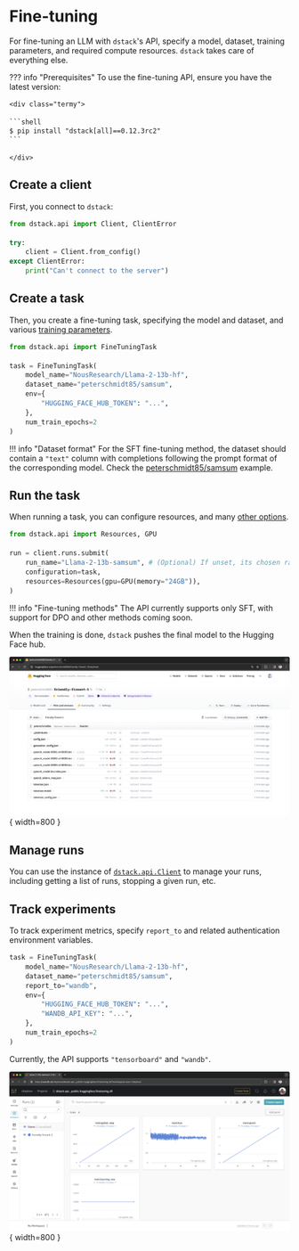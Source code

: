 # Fine-tuning

For fine-tuning an LLM with `dstack`'s API, specify a model, dataset, training parameters,
and required compute resources. `dstack` takes care of everything else.

??? info "Prerequisites"
    To use the fine-tuning API, ensure you have the latest version:

    <div class="termy">

    ```shell
    $ pip install "dstack[all]==0.12.3rc2"
    ```

    </div>

## Create a client

First, you connect to `dstack`:

```python
from dstack.api import Client, ClientError

try:
    client = Client.from_config()
except ClientError:
    print("Can't connect to the server")
```

## Create a task

Then, you create a fine-tuning task, specifying the model and dataset, 
and various [training parameters](../../docs/reference/api/python/index.md#dstack.api.FineTuningTask).

```python
from dstack.api import FineTuningTask

task = FineTuningTask(
    model_name="NousResearch/Llama-2-13b-hf",
    dataset_name="peterschmidt85/samsum",
    env={
        "HUGGING_FACE_HUB_TOKEN": "...",
    },
    num_train_epochs=2
)
```

!!! info "Dataset format"
    For the SFT fine-tuning method, the dataset should contain a `"text"` column with completions following the prompt format
    of the corresponding model.
    Check the [peterschmidt85/samsum](https://huggingface.co/datasets/peterschmidt85/samsum) example. 

## Run the task

When running a task, you can configure resources, and many [other options](../../docs/reference/api/python/index.md#dstack.api.RunCollection.submit).

```python
from dstack.api import Resources, GPU

run = client.runs.submit(
    run_name="Llama-2-13b-samsum", # (Optional) If unset, its chosen randomly
    configuration=task,
    resources=Resources(gpu=GPU(memory="24GB")),
)
```

!!! info "Fine-tuning methods"
    The API currently supports only SFT, with support for DPO and other methods coming soon.

When the training is done, `dstack` pushes the final model to the Hugging Face hub.

![](../../assets/images/dstack-finetuning-hf.png){ width=800 }

## Manage runs

You can use the instance of [`dstack.api.Client`](../../docs/reference/api/python/index.md#dstack.api.Client) to manage your runs, 
including getting a list of runs, stopping a given run, etc.

## Track experiments

To track experiment metrics, specify `report_to` and related authentication environment variables.

```python
task = FineTuningTask(
    model_name="NousResearch/Llama-2-13b-hf",
    dataset_name="peterschmidt85/samsum",
    report_to="wandb",
    env={
        "HUGGING_FACE_HUB_TOKEN": "...",
        "WANDB_API_KEY": "...",
    },
    num_train_epochs=2
)
```

Currently, the API supports `"tensorboard"` and `"wandb"`.

![](../../assets/images/dstack-finetuning-wandb.png){ width=800 }

[//]: # (TODO: Example)
[//]: # (TODO: Next steps)